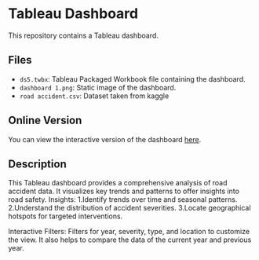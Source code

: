 # Tableau Dashboard

This repository contains a Tableau dashboard.

## Files

- `ds5.twbx`: Tableau Packaged Workbook file containing the dashboard.
- `dashboard 1.png`: Static image of the dashboard.
- `road accident.csv`: Dataset taken from kaggle

## Online Version

You can view the interactive version of the dashboard [here](https://public.tableau.com/app/profile/poorvi.kukreja/viz/road_accidents_17216715071580/Dashboard1?publish=yes).

## Description

This Tableau dashboard provides a comprehensive analysis of road accident data.  It visualizes key trends and patterns to offer insights into road safety.
Insights:
1.Identify trends over time and seasonal patterns.
2.Understand the distribution of accident severities.
3.Locate geographical hotspots for targeted interventions.

Interactive Filters: Filters for year, severity, type, and location to customize the view.
It also helps to compare the data of the current year and previous year.
